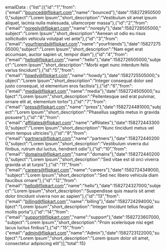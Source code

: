 emailData :
{"list":[{"id":"1","from":{"email":"bounced@flipkart.com","name":"bounced"},"date":1582729505000,"subject":"Lorem Ipsum","short_description":"Vestibulum sit amet ipsum aliquet, lacinia nulla malesuada, ullamcorper massa"},{"id":"2","from":{"email":"noreply@flipkart.com","name":"noreply"},"date":1582728505000,"subject":"Lorem Ipsum","short_description":"Aenean ut odio eu risus sollicitudin vehicula volutpat vel ante"},{"id":"3","from":{"email":"yourfriends@flipkart.com","name":"yourfriends"},"date":1582727505000,"subject":"Lorem Ipsum","short_description":"Nam eget erat accumsan, auctor sapien ut, tempor diam"},{"id":"4","from":{"email":"hello@flipkart.com","name":"hello"},"date":1582726505000,"subject":"Lorem Ipsum","short_description":"Morbi eget nunc interdum felis varius tincidunt"},{"id":"5","from":{"email":"howdy@flipkart.com","name":"howdy"},"date":1582725505000,"subject":"Lorem Ipsum","short_description":"Integer consequat dolor sed justo consequat, id elementum eros facilisis"},{"id":"6","from":{"email":"media@flipkart.com","name":"media"},"date":1582724505000,"subject":"Lorem Ipsum","short_description":"Pellentesque sed erat pulvinar, ornare elit at, elementum tortor"},{"id":"7","from":{"email":"press@flipkart.com","name":"press"},"date":1582724481000,"subject":"Lorem Ipsum","short_description":"Phasellus sagittis metus in gravida posuere"},{"id":"8","from":{"email":"affiliates@flipkart.com","name":"affiliates"},"date":1582724433000,"subject":"Lorem Ipsum","short_description":"Nunc tincidunt metus vel enim tempus ultricies"},{"id":"9","from":{"email":"partners@flipkart.com","name":"partners"},"date":1582724402000,"subject":"Lorem Ipsum","short_description":"Vestibulum viverra dui finibus, rutrum dui luctus, hendrerit odio"},{"id":"10","from":{"email":"domains@flipkart.com","name":"domains"},"date":1582724402000,"subject":"Lorem Ipsum","short_description":"Sed vitae est id orci viverra gravida ut at turpis"},{"id":"11","from":{"email":"careers@flipkart.com","name":"careers"},"date":1582724349000,"subject":"Lorem Ipsum","short_description":"Sed nec libero vehicula diam faucibus ornare"},{"id":"12","from":{"email":"hello@flipkart.com","name":"hello"},"date":1582724327000,"subject":"Lorem Ipsum","short_description":"Suspendisse quis mauris sit amet dolor tincidunt viverra non ac sapien"},{"id":"13","from":{"email":"billing@flipkart.com","name":"billing"},"date":1582724294000,"subject":"Lorem Ipsum","short_description":"Integer tincidunt tellus feugiat mollis porta"},{"id":"14","from":{"email":"support@flipkart.com","name":"support"},"date":1582723607000,"subject":"Lorem Ipsum","short_description":"Proin scelerisque nisi eget lacus luctus finibus"},{"id":"15","from":{"email":"admin@flipkart.com","name":"Admin"},"date":1582723122000,"subject":"Lorem Ipsum","short_description":"Lorem ipsum dolor sit amet, consectetur adipiscing elit"}],"total":15}
